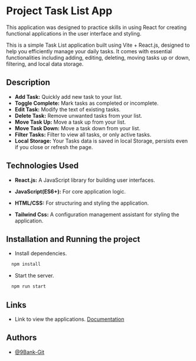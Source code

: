 # Project Task List App

This application was designed to practice skills in using React for creating functional applications in the user interface and styling.

This is a simple Task List application built using Vite + React.js, designed to help you efficiently manage your daily tasks. It comes with essential functionalities including adding, editing, deleting, moving tasks up or down, filtering, and local data storage.

## Description

* **Add Task:** Quickly add new task to your list.
* **Toggle Complete:** Mark tasks as completed or incomplete.
* **Edit Task:** Modify the text of existing tasks.
* **Delete Task:** Remove unwanted tasks from your list.
* **Move Task Up:** Move a task up from your list.
* **Move Task Down:** Move a task down from your list.
* **Filter Tasks:** Filter to view all tasks, or only active tasks.
* **Local Storage:** Your Tasks data is saved in local Storage, persists even if you close or refresh the page.

## Technologies Used

* **React.js:** A JavaScript library for building user interfaces.

* **JavaScript(ES6+):** For core application logic.

* **HTML/CSS:** For structuring and styling the application.

* **Tailwind Css:** A configuration management assistant for styling the application.

## Installation and Running the project

* Install dependencies.

```bash
  npm install
```

* Start the server.

```bash
  npm run start
```

## Links

* Link to view the applications. [Documentation](https://linktodocumentation)

## Authors

* [@9Bank-Git](https://github.com/9Bank-Git)